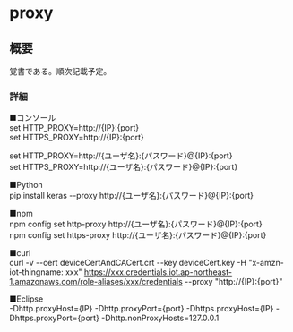 # proxy

## 概要
覚書である。順次記載予定。

### 詳細
■コンソール  
set HTTP_PROXY=http://{IP}:{port}  
set HTTPS_PROXY=http://{IP}:{port}

set HTTP_PROXY=http://{ユーザ名}:{パスワード}@{IP}:{port}  
set HTTPS_PROXY=http://{ユーザ名}:{パスワード}@{IP}:{port}

■Python  
pip install keras --proxy http://{ユーザ名}:{パスワード}@{IP}:{port}  

■npm  
npm config set http-proxy http://{ユーザ名}:{パスワード}@{IP}:{port}  
npm config set https-proxy http://{ユーザ名}:{パスワード}@{IP}:{port}  

■curl  
curl -v --cert deviceCertAndCACert.crt --key deviceCert.key -H "x-amzn-iot-thingname: xxx" https://xxx.credentials.iot.ap-northeast-1.amazonaws.com/role-aliases/xxx/credentials --proxy "http://{IP}:{port}"  

■Eclipse  
-Dhttp.proxyHost={IP} -Dhttp.proxyPort={port} -Dhttps.proxyHost={IP} -Dhttps.proxyPort={port} -Dhttp.nonProxyHosts=127.0.0.1
